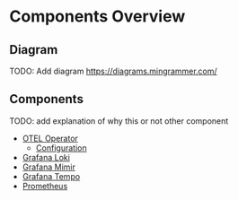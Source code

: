 # Components Overview

## Diagram

TODO: Add diagram https://diagrams.mingrammer.com/

## Components

TODO: add explanation of why this or not other component

- [OTEL Operator](https://github.com/open-telemetry/opentelemetry-operator)
  - [Configuration](../otel)
- [Grafana Loki](https://grafana.com/oss/loki/)
- [Grafana Mimir](https://grafana.com/oss/mimir/)
- [Grafana Tempo](https://grafana.com/oss/tempo/)
- [Prometheus]()
